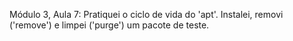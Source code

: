 Módulo 3, Aula 7: Pratiquei o ciclo de vida do 'apt'. Instalei, removi ('remove') e limpei ('purge') um pacote de teste.
